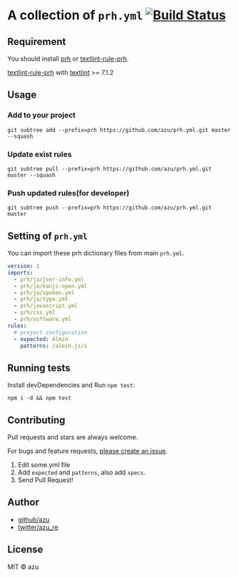 # A collection of `prh.yml` [![Build Status](https://travis-ci.org/azu/prh.yml.svg?branch=master)](https://travis-ci.org/azu/prh.yml)


## Requirement

You should install [prh](https://github.com/vvakame/prh "prh") or [textlint-rule-prh](https://github.com/azu/textlint-rule-prh/releases/tag/2.4.0 "textlint-rule-prh").

[textlint-rule-prh](https://github.com/azu/textlint-rule-prh/releases/tag/2.4.0 "textlint-rule-prh") with [textlint](https://github.com/textlint/textlint "textlint") >= 7.1.2

## Usage

### Add to your project

    git subtree add --prefix=prh https://github.com/azu/prh.yml.git master --squash

### Update exist rules

    git subtree pull --prefix=prh https://github.com/azu/prh.yml.git master --squash

### Push updated rules(for developer)

    git subtree push --prefix=prh https://github.com/azu/prh.yml.git master

## Setting of `prh.yml`

You can import these prh dictionary files from main `prh.yml`.

```yml
version: 1
imports:
  - prh/ja/jser-info.yml
  - prh/ja/kanji-open.yml
  - prh/ja/spoken.yml
  - prh/ja/typo.yml
  - prh/javascript.yml
  - prh/css.yml
  - prh/software.yml
rules:
  # project configuration
  - expected: Almin
    patterns: /almin.js/i
```

## Running tests

Install devDependencies and Run `npm test`:

    npm i -d && npm test

## Contributing

Pull requests and stars are always welcome.

For bugs and feature requests, [please create an issue](https://github.com/azu/prh/issues).

1. Edit some.yml file
2. Add `expected` and `patterns`, also add `specs`.
3. Send Pull Request! 

## Author

- [github/azu](https://github.com/azu)
- [twitter/azu_re](https://twitter.com/azu_re)

## License

MIT © azu

